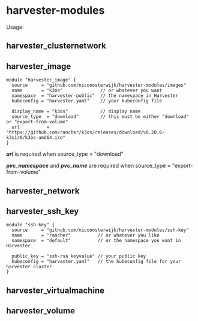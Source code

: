 # harvester-modules

Usage:

## harvester_clusternetwork
## harvester_image
```
module "harvester_image" {
  source     = "github.com/nicooosterwijk/harvester-modules/images"
  name       = "k3os"              // or whatever you want
  namespace  = "harvester-public"  // the namespace in Harvester
  kubeconfig = "harvester.yaml"    // your kubeconfig file

  display_name = "k3os"            // display name
  source_type  = "download"        // this must be either "download" or "export-from-volume"
  url          = "https://github.com/rancher/k3os/releases/download/v0.20.6-k3s1r0/k3os-amd64.iso"
}
```
***url*** is required when source_type = "download"

***pvc_namespace*** and ***pvc_name*** are required when source_type = "export-from-volume"

## harvester_network
## harvester_ssh_key
```
module "ssh-key" {
  source     = "github.com/nicooosterwijk/harvester-modules/ssh-key"
  name       = "rancher"          // or whatever you like
  namespace  = "default"          // or the namespace you want in Harvester

  public_key = "ssh-rsa keyvalue" // your public key
  kubeconfig = "harvester.yaml"   // the kubeconfig file for your harvester cluster
}
```
## harvester_virtualmachine
## harvester_volume
